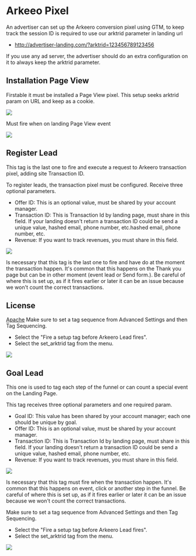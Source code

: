 # Arkeeo Pixel

An advertiser can set up the Arkeero conversion pixel using GTM, to keep track the session ID is required to use our arktrid parameter in landing url

- http://advertiser-landing.com/?arktrid=123456789123456

If you use any ad server, the advertiser should do an extra configuration on it to always keep the arktrid parameter.

## Installation Page View

Firstable it must be installed a Page View pixel. This setup seeks arktrid param on URL and keep as a cookie.

![](https://drive.google.com/file/d/19q4UntSMMLYYdusBcxqpNL723K-3gAPj/view?export=view)

Must fire when on landing Page View event

![](https://drive.google.com/file/d/1QeID6VFPmZ0b2-aNvbRGkgXWnvmEz787/view?usp=sharing)

## Register Lead

This tag is the last one to fire and execute a request to Arkeero transaction pixel, adding site Transaction ID.

To register leads, the transaction pixel must be configured. Receive three optional parameters.

- Offer ID: This is an optional value, must be shared by your account manager.
- Transaction ID: This is Transaction Id by landing page, must share in this field. If your landing doesn't return a transaction ID could be send a unique value, hashed email, phone number, etc.hashed email, phone number, etc.
- Revenue: If you want to track revenues, you must share in this field.

![](https://drive.google.com/file/d/1E81ARTYFp18dd4rhkxWvcEe-BP_nF7BX/view?usp=sharing)

Is necessary that this tag is the last one to fire and have do at the moment the transaction happen. It's common that this happens on the Thank you page but can be in other moment (event lead or Send form.). Be careful of where this is set up, as if it fires earlier or later it can be an issue because we won't count the correct transactions.

## License
[Apache](https://www.apache.org/licenses/LICENSE-2.0)
Make sure to set a tag sequence from Advanced Settings and then Tag Sequencing.
- Select the "Fire a setup tag before Arkeero Lead fires".
- Select the set_arktrid tag from the menu.

![](https://drive.google.com/file/d/1sI15NPEd1kemVF5TROXJSPH19sueW5-s/view?usp=sharing)

## Goal Lead
This one is used to tag each step of the funnel or can count a special event on the Landing Page.

This tag receives three optional parameters and one required param.

- Goal ID: This value has been shared by your account manager; each one should be unique by goal.
- Offer ID: This is an optional value, must be shared by your account manager.
- Transaction ID: This is Transaction Id by landing page, must share in this field. If your landing doesn't return a transaction ID could be send a unique value, hashed email, phone number, etc.
- Revenue: If you want to track revenues, you must share in this field.

![](https://drive.google.com/file/d/1hXy00W7f3jmLVsnNlb1woZJTh1vC5Cd-/view?usp=sharing)

Is necessary that this tag must fire when the transaction happen. It's common that this happens on event, click or another step in the funnel. Be careful of where this is set up, as if it fires earlier or later it can be an issue because we won't count the correct transactions.

Make sure to set a tag sequence from Advanced Settings and then Tag Sequencing.
- Select the "Fire a setup tag before Arkeero Lead fires".
- Select the set_arktrid tag from the menu.

![](https://drive.google.com/file/d/1sI15NPEd1kemVF5TROXJSPH19sueW5-s/view?usp=sharing)
